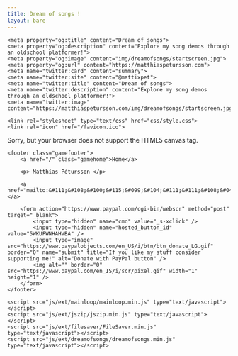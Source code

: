 ```yaml
---
title: Dream of songs !
layout: bare
---
```


<head>
	<meta charset="utf-8">
	<meta name="viewport" content="width=device-width, initial-scale=1">

	<meta property="og:title" content="Dream of songs">
	<meta property="og:description" content="Explore my song demos through an oldschool platformer!">
	<meta property="og:image" content="img/dreamofsongs/startscreen.jpg">
	<meta property="og:url" content="https://matthiaspetursson.com">
	<meta name="twitter:card" content="summary">
	<meta name="twitter:site" content="@mattixpet">
	<meta name="twitter:title" content="Dream of songs">
	<meta name="twitter:description" content="Explore my song demos through an oldschool platformer!">
	<meta name="twitter:image" content="https://matthiaspetursson.com/img/dreamofsongs/startscreen.jpg">

	<link rel="stylesheet" type="text/css" href="css/style.css">
	<link rel="icon" href="/favicon.ico">
</head>

<body>
	<main>
		<canvas id="dreamOfSongs" width="800" height="450">
	        Sorry, but your browser does not support the HTML5 canvas tag.
	    </canvas>
	</main>
	
	<footer class="gamefooter">
		<a href="/" class="gamehome">Home</a>
		
		<p> Matthías Pétursson </p>

		<a href="mailto:&#111;&#108;&#100;&#115;&#099;&#104;&#111;&#111;&#108;&#048;&#049;&#049;&#050;&#051;&#064;&#103;&#109;&#097;&#105;&#108;&#046;&#099;&#111;&#109;">&#111;&#108;&#100;&#115;&#099;&#104;&#111;&#111;&#108;&#048;&#049;&#049;&#050;&#051;&#064;&#103;&#109;&#097;&#105;&#108;&#046;&#099;&#111;&#109;</a>

		<form action="https://www.paypal.com/cgi-bin/webscr" method="post" target="_blank">
			<input type="hidden" name="cmd" value="_s-xclick" />
			<input type="hidden" name="hosted_button_id" value="5WKUFWNHAHVBA" />
			<input type="image" src="https://www.paypalobjects.com/en_US/i/btn/btn_donate_LG.gif" border="0" name="submit" title="If you like my stuff consider supporting me!" alt="Donate with PayPal button" />
			<img alt="" border="0" src="https://www.paypal.com/en_IS/i/scr/pixel.gif" width="1" height="1" />
		</form>
	</footer>

	<script src="js/ext/mainloop/mainloop.min.js" type="text/javascript"></script>
	<script src="js/ext/jszip/jszip.min.js" type="text/javascript"></script>
	<script src="js/ext/filesaver/FileSaver.min.js" type="text/javascript"></script>
	<script src="js/ext/dreamofsongs/dreamofsongs.min.js" type="text/javascript"></script>
</body>
